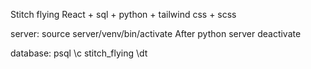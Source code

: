 Stitch flying
React + sql + python + tailwind css + scss 

server:
source server/venv/bin/activate
After python server
deactivate

database:
psql
\c stitch_flying
\dt